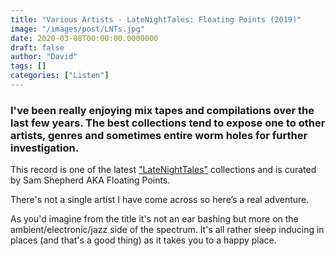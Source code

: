 ```yaml
---
title: "Various Artists - LateNightTales: Floating Points (2019)"
image: "/images/post/LNTs.jpg"
date: 2020-03-08T00:00:00.0000000
draft: false
author: "David"
tags: []
categories: ["Listen"]
---
```

### I've been really enjoying mix tapes and compilations over the last few years. The best collections tend to expose one to other artists, genres and sometimes entire worm holes for further investigation. 
  
This record is one of the latest ["LateNightTales"](https://latenighttales.co.uk/) collections and is curated by Sam Shepherd AKA Floating Points. 

There's not a single artist I have come across so here’s a real adventure. 

As you'd imagine from the title it's not an ear bashing but more on the ambient/electronic/jazz side of the spectrum. It's all rather sleep inducing in places (and that's a good thing) as it takes you to a happy place.  